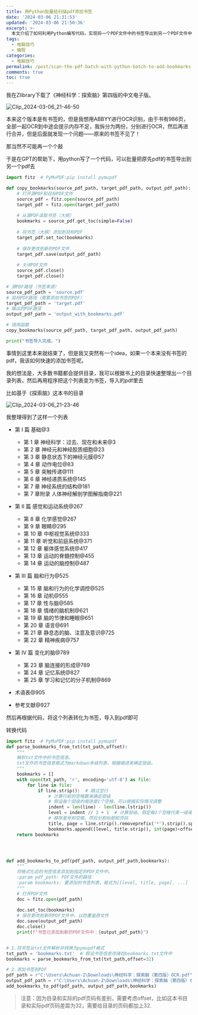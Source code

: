 ```yaml
---
title: 用Python批量给扫描pdf添加书签
date: '2024-03-06 21:31:53'
updated: '2024-03-06 21:50:36'
excerpt: >-
  本文介绍了如何利用Python编写代码，实现将一个PDF文件中的书签导出到另一个PDF文件中的功能。同时，还展示了如何通过整理书籍目录，并将其转化为书签列表，快速添加书签到PDF文件中。通过这些方法，可以有效管理和导航大型PDF文件内容。
tags:
  - 电脑技巧
  - 编程
categories:
  - 电脑技巧
permalink: /post/scan-the-pdf-batch-with-python-batch-to-add-bookmarks-zn2z7s.html
comments: true
toc: true
---
```




我在Zlibrary下载了《神经科学：探索脑》第四版的中文电子版。

​![Clip_2024-03-06_21-46-50](https://raw.githubusercontent.com/Achuan-2/PicBed/pic/assets/202403062150567.png)​

本来这个版本是有书签的，但是我想用ABBYY进行OCR识别，由于书有986页，全部一起OCR到中途会提示内存不足，我拆分为两份，分别进行OCR，然后再进行合并，但是后面就发现一个问题——原来的书签不见了！

那当然不可能再一个个敲

于是在GPT的帮助下，用python写了一个代码，可以批量把原先pdf的书签导出到另一个pdf去

```python
import fitz  # PyMuPDF:pip install pymupdf

def copy_bookmarks(source_pdf_path, target_pdf_path, output_pdf_path):
    # 打开源PDF和目标PDF文件
    source_pdf = fitz.open(source_pdf_path)
    target_pdf = fitz.open(target_pdf_path)
  
    # 从源PDF读取书签（大纲）
    bookmarks = source_pdf.get_toc(simple=False)
  
    # 将书签（大纲）添加到目标PDF
    target_pdf.set_toc(bookmarks)
  
    # 保存更改到新的PDF文件
    target_pdf.save(output_pdf_path)
  
    # 关闭PDF文件
    source_pdf.close()
    target_pdf.close()

# 源PDF路径（书签来源）
source_pdf_path = 'source.pdf'
# 目标PDF路径（需要添加书签的PDF）
target_pdf_path = 'target.pdf'
# 输出的PDF路径
output_pdf_path = 'output_with_bookmarks.pdf'

# 调用函数
copy_bookmarks(source_pdf_path, target_pdf_path, output_pdf_path)

print("书签导入完成。")

```

事情到这里本来就结束了，但是我又突然有一个idea，如果一个本来没有书签的pdf，我该如何快速的添加书签呢。

我的想法是，大多数书籍都会提供目录，我可以根据书上的目录快速整理出一个目录列表，然后再用程序把这个列表变为书签，导入的pdf里去

比如基于《探索脑》这本书的目录

​![Clip_2024-03-06_21-23-46](https://raw.githubusercontent.com/Achuan-2/PicBed/pic/assets/202403062150471.png)​

我整理得到了这样一个列表

* 第 I 篇 基础@3

  * 第 1 章 神经科学：过去、现在和未来@3
  * 第 2 章 神经元和神经胶质细胞@23
  * 第 3 章 静息状态下的神经元膜@57
  * 第 4 章 动作电位@83
  * 第 5 章 突触传递@111
  * 第 6 章 神经递质系统@145
  * 第 7 章 神经系统的结构@181
  * 第 7 章附录  人体神经解剖学图解指南@221
* 第 II 篇 感觉和运动系统@267

  * 第 8 章 化学感觉@267
  * 第 9 章 眼睛@295
  * 第 10 章 中枢视觉系统@333
  * 第 11 章 听觉和前庭系统@371
  * 第 12 章 躯体感觉系统@417
  * 第 13 章 运动的脊髓控制@455
  * 第 14 章 运动的脑控制@487
* 第 III 篇  脑和行为@525

  * 第 15 章 脑和行为的化学调控@525
  * 第 16 章 动机@555
  * 第 17 章 性与脑@585
  * 第 18 章 情绪的脑机制@621
  * 第 19 章 脑的节律和睡眠@651
  * 第 20 章 语言@691
  * 第 21 章 静息态的脑、注意及意识@725
  * 第 22 章 精神疾病@757
* 第 IV 篇  变化的脑@789

  * 第 23 章 脑连接的形成@789
  * 第 24 章 记忆系统@827
  * 第 25 章 学习和记忆的分子机制@869
* 术语表@905
* 参考文献@927

然后再根据代码，将这个列表转化为书签，导入到pdf即可

转换代码

```python
import fitz  # PyMuPDF:pip install pymupdf
def parse_bookmarks_from_txt(txt_path,offset):
    """
    解析txt文件中的书签信息。
    txt文件的书签信息格式为markdown多级列表，根据缩进来确定层级。
    """
    bookmarks = []
    with open(txt_path, 'r', encoding='utf-8') as file:
        for line in file:
            if line.strip():  # 跳过空行
                # 计算行前的空格数来确定层级
                # 假设每个层级的缩进是1个空格，可以根据实际情况调整
                indent = len(line) - len(line.lstrip())
                level = indent // 2 + 1  # 计算层级，假定每1个空格代表一级缩进
                # 移除星号和空格，然后分割标题和页码
                title, page = line.strip().removeprefix('*').strip().split('@')
                bookmarks.append([level, title.strip(), int(page)+offset])
    return bookmarks




def add_bookmarks_to_pdf(pdf_path, output_pdf_path,bookmarks):
    """
    将格式化后的书签信息添加到指定的PDF文件中。
    :param pdf_path: PDF文件的路径
    :param bookmarks: 要添加的书签列表，格式为[[level, title, page], ...]
    """
    # 打开PDF文件
    doc = fitz.open(pdf_path)
  
    doc.set_toc(bookmarks)
    # 保存更改到新的PDF文件中，以防覆盖原文件
    doc.save(output_pdf_path)
    doc.close()
    print(f"书签已添加到新的PDF文件中：{output_pdf_path}")


# 1.将书签从txt文件解析并转换为pymupdf格式
txt_path = 'bookmarks.txt'  # 假设书签信息存储在bookmarks.txt文件中
bookmarks = parse_bookmarks_from_txt(txt_path,offset=32)

# 2.添加书签到PDF
pdf_path = r"C:\Users\Achuan-2\Downloads\神经科学：探索脑（第四版）OCR.pdf" # 替换为目标PDF文件的路径
output_pdf_path = r"C:\Users\Achuan-2\Downloads\神经科学：探索脑（第四版）test.pdf"
add_bookmarks_to_pdf(pdf_path, output_pdf_path,bookmarks)
```

> 注意：因为目录和实际的pdf页码有差别，需要考虑offset，比如这本书目录和实际pdf页码差距为32，需要给目录的页码都加上32.
